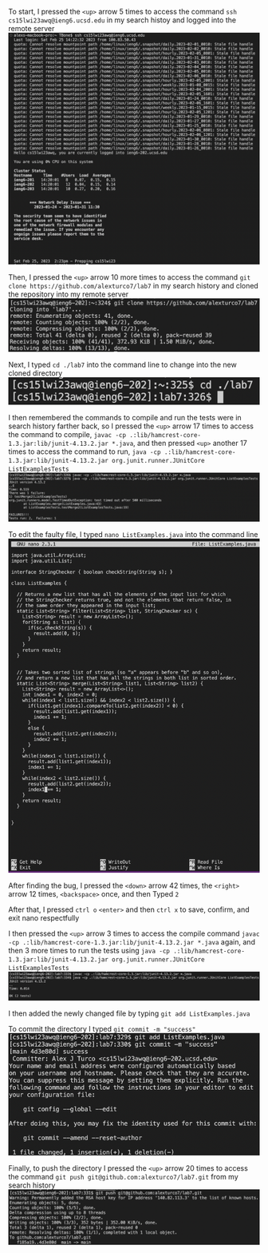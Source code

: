 To start, I pressed the `<up>` arrow 5 times to access the command `ssh cs15lwi23awq@ieng6.ucsd.edu` in my search histoy and logged into the remote server ![image](ssh.png)

Then, I pressed the `<up>` arrow 10 more times to access the command `git clone https://github.com/alexturco7/lab7` in my search history and cloned the repository into my remote server ![image](clone.png)

Next, I typed `cd ./lab7` into the command line to change into the new cloned directory ![image](cd.png)

I then remembered the commands to compile and run the tests were in search history farther back, so I pressed the `<up>` arrow 17 times to access the command to compile, `javac -cp .:lib/hamcrest-core-1.3.jar:lib/junit-4.13.2.jar *.java`, and then pressed `<up>` another 17 times to access the command to run, `java -cp .:lib/hamcrest-core-1.3.jar:lib/junit-4.13.2.jar org.junit.runner.JUnitCore ListExamplesTests` ![image](testerF.png)

To edit the faulty file, I typed `nano ListExamples.java` into the command line ![image](nano.png)

After finding the bug, I pressed the `<down>` arrow 42 times, the `<right>` arrow 12 times, `<backspace>` once, and then Typed `2`

After that, I pressed `ctrl o` `<enter>` and then `ctrl x` to save, confirm, and exit nano respectfully

I then pressed the `<up>` arrow 3 times to access the compile command `javac -cp .:lib/hamcrest-core-1.3.jar:lib/junit-4.13.2.jar *.java` again, and then 3 more times to run the tests using `java -cp .:lib/hamcrest-core-1.3.jar:lib/junit-4.13.2.jar org.junit.runner.JUnitCore ListExamplesTests` ![image](testerP.png)

I then added the newly changed file by typing `git add ListExamples.java`

To commit the directory I typed `git commit -m "success"` ![image](commit.png)

Finally, to push the directory I pressed the `<up>` arrow 20 times to access the command `git push git@github.com:alexturco7/lab7.git` from my search history ![image](push.png)
